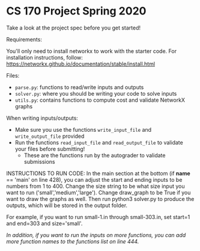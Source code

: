 # CS 170 Project Spring 2020

Take a look at the project spec before you get started!

Requirements:

You'll only need to install networkx to work with the starter code. For installation instructions, follow: https://networkx.github.io/documentation/stable/install.html

Files:
- `parse.py`: functions to read/write inputs and outputs
- `solver.py`: where you should be writing your code to solve inputs
- `utils.py`: contains functions to compute cost and validate NetworkX graphs

When writing inputs/outputs:
- Make sure you use the functions `write_input_file` and `write_output_file` provided
- Run the functions `read_input_file` and `read_output_file` to validate your files before submitting!
  - These are the functions run by the autograder to validate submissions

INSTRUCTIONS TO RUN CODE:
In the main section at the bottom (if __name__ == 'main' on line 428), you can adjust the start and ending inputs to be numbers from 1 to 400. Change the size string to be what size input you want to run ('small','medium','large'). Change draw_graph to be True if you want to draw the graphs as well. Then run python3 solver.py to produce the outputs, which will be stored in the output folder.

For example, if you want to run small-1.in through small-303.in, set start=1 and end=303 and size='small'.

*In addition, if you want to run the inputs on more functions, you can add more function names to the functions list on line 444.*


